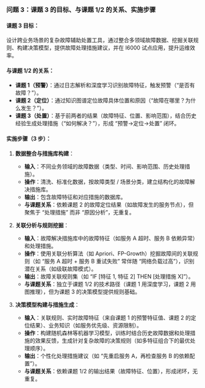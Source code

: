 ### 问题 3：课题 3 的目标、与课题 1/2 的关系、实施步骤

#### 课题 3 目标：

设计跨业务场景的复杂故障辅助处置工具，通过整合多领域故障数据、挖掘关联规则、构建决策模型，提供故障处理措施建议，并在 I6000 试点应用，提升运维效率。

#### 与课题 1/2 的关系：

-   **课题 1（预警）**：通过日志解析和深度学习识别故障特征，触发预警（“是否有故障？”）。
-   **课题 2（定位）**：通过知识图谱定位故障具体位置和原因（“故障在哪里？为什么发生？”）。
-   **课题 3（处置）**：基于前两者的结果（故障特征、位置、影响范围），结合历史经验生成处理措施（“如何解决？”），形成 “预警→定位→处置” 闭环。

#### 实施步骤（3 步）：

1.  **数据整合与措施库构建**：
    
    -   **输入**：不同业务领域的故障数据（类型、时间、影响范围、历史处理措施）。
    -   **操作**：清洗、标准化数据，按故障类型 / 场景分类，建立结构化的故障解决措施库。
    -   **输出**：包含故障特征和对应措施的数据库。
    -   **与课题关系**：依赖课题 2 的故障定位结果（如故障发生的服务节点），但聚焦于 “处理措施” 而非 “原因分析”，无重复。
2.  **关联分析与规则挖掘**：
    
    -   **输入**：故障解决措施库中的故障特征（如服务 A 超时、服务 B 依赖异常）和处理措施。
    -   **操作**：使用关联分析算法（如 Apriori、FP-Growth）挖掘故障间的关联规则（如 “服务 A 超时 + 服务 B 重试失败” 常伴随 “网络负载过高”），识别潜在关系（如级联故障模式）。
    -   **输出**：故障关联规则集（如 “IF [特征 1, 特征 2] THEN [处理措施 X]”）。
    -   **与课题关系**：独立于课题 1/2 的技术路径（课题 1 用深度学习，课题 2 用图推理），但为课题 3 的决策模型提供规则基础。
3.  **决策模型构建与措施生成**：
    
    -   **输入**：关联规则、实时故障特征（来自课题 1 的预警特征值、课题 2 的定位结果）、业务知识（如服务优先级、资源限制）。
    -   **操作**：构建随机森林等机器学习模型，训练时结合历史故障数据和处理措施的效果反馈，生成针对复杂故障的决策规则（如多特征组合下的最优处理顺序）。
    -   **输出**：个性化处理措施建议（如 “先重启服务 A，再检查服务 B 的依赖配置”）。
    -   **与课题关系**：依赖课题 1/2 的输出结果（故障特征、位置），形成闭环，无重复。
<!--stackedit_data:
eyJoaXN0b3J5IjpbMTUyODg0NzQxNl19
-->